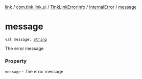 [link](../../../index.md) / [com.tink.link.ui](../../index.md) / [TinkLinkErrorInfo](../index.md) / [InternalError](index.md) / [message](./message.md)

# message

`val message: `[`String`](https://kotlinlang.org/api/latest/jvm/stdlib/kotlin/-string/index.html)

The error message

### Property

`message` - The error message